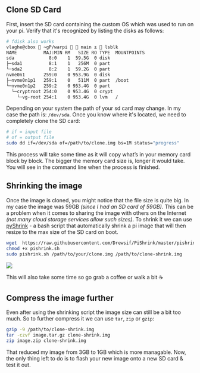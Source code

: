## Clone SD Card

First, insert the SD card containing the custom OS which was used to run on your pi. Verify that it's recognized by listing the disks as follows:
```bash
# fdisk also works
vlaghe@cbox  ~gP/warpi   main ±  lsblk
NAME          MAJ:MIN RM   SIZE RO TYPE  MOUNTPOINTS
sda             8:0    1  59.5G  0 disk
├─sda1          8:1    1   256M  0 part
└─sda2          8:2    1  59.2G  0 part
nvme0n1       259:0    0 953.9G  0 disk
├─nvme0n1p1   259:1    0   511M  0 part  /boot
└─nvme0n1p2   259:2    0 953.4G  0 part
  └─cryptroot 254:0    0 953.4G  0 crypt
    └─vg-root 254:1    0 953.4G  0 lvm   /
```

Depending on your system the path of your sd card may change. In my case the path is: `/dev/sda`. Once you know where it's located, we need to completely clone the SD card:
```bash
# if = input file
# of = output file
sudo dd if=/dev/sda of=/path/to/clone.img bs=1M status="progress"
```

This process will take some time as it will copy what’s in your memory card block by block. The bigger the memory card size is, longer it would take. You will see in the command line when the process is finished.

## Shrinking the image

Once the image is cloned, you might notice that the file size is quite big. In my case the image was 59GB *(since I had an SD card of 59GB)*. This can be a problem when it comes to sharing the image with others on the Internet *(not many cloud storage services allow such sizes)*. To shrink it we can use [pyShrink](https://github.com/Drewsif/PiShrink) - a bash script that automatically shrink a pi image that will then resize to the max size of the SD card on boot.

```bash
wget  https://raw.githubusercontent.com/Drewsif/PiShrink/master/pishrink.sh
chmod +x pishrink.sh
sudo pishrink.sh /path/to/your/clone.img /path/to/clone-shrink.img
```

![](https://i.imgur.com/RqKCx20.png)

This will also take some time so go grab a coffee or walk a bit ☕

## Compress the image further

Even after using the shrinking script the image size can still be a bit too much. So to further compress it we can use `tar`, `zip` or `gzip`:

```bash
gzip -9 /path/to/clone-shrink.img
tar -czvf image.tar.gz clone-shrink.img
zip image.zip clone-shrink.img
```

That reduced my image from 3GB to 1GB which is more managable. Now, the only thing left to do is to flash your new image onto a new SD card & test it out.

